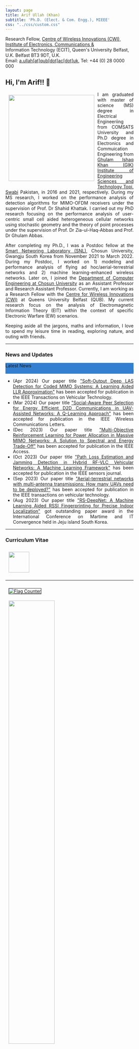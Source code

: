 ```yaml
---
layout: page
title: Arif Ullah (Khan)
subtitle: 'Ph.D. (Elect. & Com. Engg.), MIEEE'
css: "../css/custom.css"
---
```

<html lang="en">
<head>
  <meta name="viewport" content="width=device-width, initial-scale=1">
  <link rel="stylesheet" href="http://maxcdn.bootstrapcdn.com/bootstrap/3.3.6/css/bootstrap.min.css">
  <script src="https://ajax.googleapis.com/ajax/libs/jquery/1.12.4/jquery.min.js"></script>
  <script src="http://maxcdn.bootstrapcdn.com/bootstrap/3.3.6/js/bootstrap.min.js"></script>
</head>
<body>
    <div class="row">
        <div class="col-md-3"></div>
        <div class="col-md-6">
          <div class="row"> 
          Research Fellow, <a href="#" class="https://www.qub.ac.uk/ecit/CWI/">Centre of Wireless Innovations (CWI), Institute of Electronics, Communications &</a>
            </div>
          <div class="row"> 
          Information Technology (ECIT), Queen's University Belfast, U.K. Belfast BT3 9DT, U.K.
            </div>
          <div class="row"> 
          Email: <a href="#" class="mailto: arifullag@chosun.ac.kr">a.ullah[at]qub[dot]ac[dot]uk</a>, Tel: +44 (0) 28 0000 000
        </div>
        </div>
  </div>
</body>
</html>

<html> 
<head> 
  <title> 
    Wrapping an Image with the text 
  </title> 
  <style> 
    body { 
      margin: 20px; 
      text-align: left; 
    } 
  
    h1 { 
    } 
  
    img { 
      margin: 10px; 
      align: right;
    } 
  
    p { 
      text-align: justify; 
    } 
  </style> 
</head> 
<body> 
  <h2>Hi, I'm Arif!! 👋</h2> 
  <b> 
  </b> 
  <div class="square"> 
    <div> 
      <img align= "left" src="../img/IMG_9411.jpeg" height="270px">
    </div>   
<p> 
I am graduated with master of science (MS) degree in Electrical Engineeriing from COMSATS University and Ph.D degree in Electronics and Commuication Engineering from <a href="https://www.giki.edu.pk/">Ghulam Ishaq Khan (GIK) Institute of Engineering Sciences and Technology Topi, Swabi</a> Pakistan, in 2016 and 2021, respectively. During my MS research, I worked on the performance analysis of detection algorithms for MIMO-OFDM receivers under the supervision of Prof. Dr Shahid Khattak. I carried out my PhD research focusing on the performance analysis of user-centric small cell aided heterogeneous cellular networks using stochastic geometry and the theory of point processes under the supervision of Prof. Dr Zia-ul-Haq-Abbas  and Prof. Dr Ghulam Abbas. 
    </p> 
  </div> 
</body> 
</html>

After completing my Ph.D., I was a Postdoc fellow at the [Smart Networing Laboratory (SNL)](https://sites.google.com/view/smart-networking), Chosun University, Gwangju South Korea from November 2021 to March 2022. During my Postdoc, I worked on 1) modeling and performance analysis of flying ad hoc/aerial-terrestrial networks and 2) machine learning-enhanced wireless networks. Later on, I joined the [Department of Computer Engineering at Chosun University](https://www.chosun.ac.kr) as an Assistant Professor and Research Assistant Professor. Currently, I am working as a Research Fellow with the
[Centre for Wireless Innovations (CWI)](https://www.qub.ac.uk/ecit/CWI/) at Queens University Belfast (QUB). My current research focus on the analysis of Electromagnetic Information Theory (EIT) within the context of specific Electronic Warfare (EW) scenarios. 

Keeping aside all the jargons, maths and information, I love to spend my leisure time in reading, exploring nature, and outing with friends.
 
 ----
 
### News and Updates

<html>
<head>
<title> Horizontal Marquee News ticker using Html & Css </title>
<style>
.blue {
    background: #347fd0;
}

.news {
    box-shadow: inset 0 -5px 10px rgba(0,0,0,0.4), 0 3px 10px rgba(0,0,0,0.5);
       width: 890px;
    margin: 10px auto;
    overflow: hidden;
    border-radius: 4px;
    padding: 1px;
    -webkit-user-select: none;
}

.news span {
    float: left;
    color: #fff;
    padding: 9px;
    position: relative;
    top: 1%;
    box-shadow: inset 0 -15px 30px rgba(0,0,0,0.4);
    font: 16px 'Raleway', Helvetica, Arial, sans-serif; 
    -webkit-font-smoothing: antialiased;
    -webkit-user-select: none;
    cursor: pointer;
}

.text1{

 box-shadow:none !important;
    width: 750px;
}
</style>
</head>
<body>
<div class="news blue">
<span>Latest News</span><span class="text1" ><marquee> (Apr 2024) Our paper title "Soft-Output Deep LAS Detection for Coded MIMO Systems: A Learning Aided LLR Approximation" has been accepted for publication in the IEEE Transactions on Vehicular Technology.</marquee></span>
</div>
</body>
</html>

<html>
<body>
<ul style='text-align: justify; width:100%;'>
  <li>(Apr 2024) Our paper title <a href="">"Soft-Output Deep LAS Detection for Coded MIMO Systems: A Learning Aided LLR Approximation"</a> has been accepted for publication in the IEEE Transactions on Vehicular Technology.</li>
  <li>(Mar 2024) Our paper title <a href="">"Social-Aware Peer Selection for Energy Efficient D2D Communications in UAV-Assisted Networks: A Q-Learning Approach"</a> has been accepted for publication in the IEEE Wireless Communications Letters.</li>
  <li>(Dec 2023) Our paper title <a href="">"Multi-Objective Reinforcement Learning for Power Allocation in Massive MIMO Networks: A Solution to Spectral and Energy Trade-Off"</a> has been accepted for publication in the IEEE Access.</li>
  <li>(Oct 2023) Our paper title <a href="">"Path Loss Estimation and Jamming Detection in Hybrid RF-VLC Vehicular Networks: A Machine Learning Framework"</a> has been accepted for publication in the IEEE sensors journal.</li>
  <li>(Sep 2023) Our paper title <a href="">"Aerial-terrestrial networks with multi-antenna transmissions: How many UAVs need to be deployed?"</a> has been accepted for publication in the IEEE transactions on vehicular technology.</li>
  <li>(Aug 2023) Our paper title <a href="">"RS-DeepNet: A Machine Learning Aided RSSI Fingerprinting for Precise Indoor Localization"</a> got outstanding paper award in the International Conference on Martime and IT Convergence held in Jeju island South Korea.</li>
</ul>  
</body>
</html>
  
----
### Curriculum Vitae

  <div> 
    <a href="https://arifkhaan.github.io/books/Arif-CV.pdf"><img src="../img/cvicon.jpg" height="65px"></a>
  </div>   

 ----
<html>
<head>
<style>
* {
  box-sizing: border-box;
}

.column {
  float: left;
  width: 50%;
  padding: 5px;
}

/* Clearfix (clear floats) */
.row::after {
  content: "";
  clear: both;
  display: table;
}
</style>
</head>
<body>

<div class="row">
  <div class="column">
    <a href="https://info.flagcounter.com/2S2r"><img src="https://s04.flagcounter.com/count/2S2r/bg_FFFFFF/txt_000000/border_CCCCCC/columns_8/maxflags_40/viewers_0/labels_1/pageviews_1/flags_0/percent_0/" alt="Flag Counter" border="1"></a>
  </div>
  <div class="column">
    <img src="../img/‎logo_com.jpeg" style="width:60%">
  </div>
</div>
</body>
</html>

----
